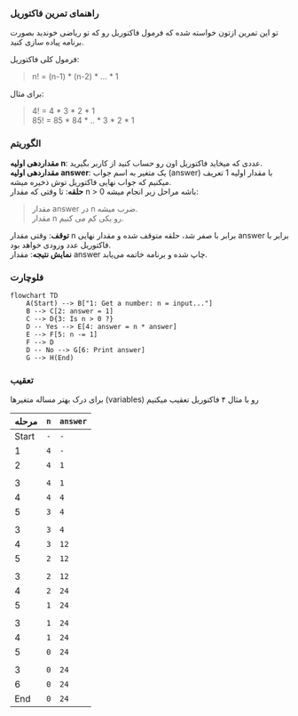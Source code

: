 ### راهنمای تمرین فاکتوریل

تو این تمرین ازتون خواسته شده که فرمول فاکتوریل رو که تو ریاضی خوندید بصورت برنامه پیاده سازی کنید.

فرمول کلی فاکتوریل:

> n! = (n-1) \* (n-2) \* ... \* 1

برای مثال:

> 4! = 4 \* 3 \* 2 \* 1  
> 85! = 85 \* 84 \* .. \* 3 \* 2 \* 1

### الگوریتم

**مقداردهی اولیه n**: عددی که میخاید فاکتوریل اون رو حساب کنید از کاربر بگیرید.  
**مقداردهی اولیه answer**: یک متغیر به اسم جواب (answer) با مقدار اولیه 1 تعریف میکنیم که جواب نهایی فاکتوریل توش ذخیره میشه.  
**حلقه**: تا وقتی که مقدار n > 0 باشه مراحل زیر انجام میشه:

> مقدار answer در n ضرب میشه.  
> مقدار n رو یکی کم می کنیم.

**توقف**: وقتی مقدار n برابر با صفر شد، حلقه متوقف شده و مقدار نهایی answer برابر با فاکتوریل عدد ورودی خواهد بود.  
**نمایش نتیجه**: مقدار answer چاپ شده و برنامه خاتمه می‌یابد.

### فلوچارت

```mermaid
flowchart TD
    A(Start) --> B["1: Get a number: n = input..."]
    B --> C[2: answer = 1]
    C --> D{3: Is n > 0 ?}
    D -- Yes --> E[4: answer = n * answer]
    E --> F[5: n -= 1]
    F --> D
    D -- No --> G[6: Print answer]
    G --> H(End)
```

### تعقیب

برای درک بهتر مساله متغیرها (variables) رو با مثال ۴ فاکتوریل تعقیب میکنیم

| مرحله | `n` | `answer` |
| ----- | --- | -------- |
| Start | `-` | `-`      |
| 1     | `4` | `-`      |
| 2     | `4` | `1`      |
|       |     |          |
| 3     | `4` | `1`      |
| 4     | `4` | `4`      |
| 5     | `3` | `4`      |
|       |     |          |
| 3     | `3` | `4`      |
| 4     | `3` | `12`     |
| 5     | `2` | `12`     |
|       |     |          |
| 3     | `2` | `12`     |
| 4     | `2` | `24`     |
| 5     | `1` | `24`     |
|       |     |          |
| 3     | `1` | `24`     |
| 4     | `1` | `24`     |
| 5     | `0` | `24`     |
|       |     |          |
| 3     | `0` | `24`     |
| 6     | `0` | `24`     |
| End   | `0` | `24`     |
